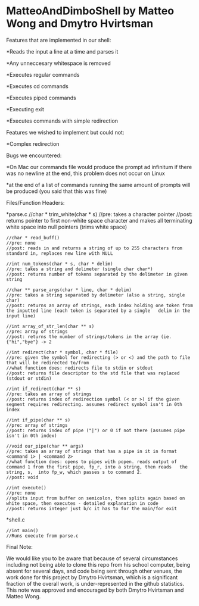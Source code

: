 # MatteoAndDimboShell by Matteo Wong and Dmytro Hvirtsman

Features that are implemented in our shell:

  *Reads the input a line at a time and parses it
  
  *Any unneccesary whitespace is removed
  
  *Executes regular commands
  
  *Executes cd commands
  
  *Executes piped commands
  
  *Executing exit
  
  *Executes commands with simple redirection
	
	
Features we wished to implement but could not:

  *Complex redirection
	
	
	
Bugs we encountered:



  *On Mac our commands file would produce the prompt ad infinitum if there was no newline at the end, this problem does not occur on Linux
  
  *at the end of a list of commands running the same amount of prompts will be produced (you said that this was fine)
  
  
Files/Function Headers:

  *parse.c
  	//char * trim_white(char * s)
  	//pre: takes a character pointer
  	//post: returns pointer to first non-white space character and makes all terminating white space into null pointers (trims white  space)

  	//char * read_buff()
  	//pre: none
  	//post: reads in and returns a string of up to 255 characters from standard in, replaces new line with NULL

  	//int num_tokens(char * s, char * delim)
  	//pre: takes a string and delimeter (single char char*)
  	//post: returns number of tokens separated by the delimeter in given string

  	//char ** parse_args(char * line, char * delim)
  	//pre: takes a string separated by delimeter (also a string, single char)
  	//post: returns an array of strings, each index holding one token from the inputted line (each token is separated by a single   delim in the input line)
  
  	//int array_of_str_len(char ** s)
  	//pre: array of strings
  	//post: returns the number of strings/tokens in the array (ie. {"hi","bye"} -> 2
  
  	//int redirect(char * symbol, char * file)
  	//pre: given the symbol for redirecting (> or <) and the path to file that will be redirected to/from
  	//what function does: redirects file to stdin or stdout
  	//post: returns file descriptor to the std file that was replaced (stdout or stdin)
  
  	//int if_redirect(char ** s)
  	//pre: takes an array of strings
  	//post: returns index of redirection symbol (< or >) if the given segment requires redirecting. assumes redirect symbol isn't in 0th index
  
  	//int if_pipe(char ** s)
  	//pre: array of strings
  	//post: returns index of pipe ("|") or 0 if not there (assumes pipe isn't in 0th index)
  
  	//void our_pipe(char ** args)
  	//pre: takes an array of strings that has a pipe in it in format <command 1> | <command 2>
  	//what function does: opens to pipes with popen. reads output of command 1 from the first pipe, fp_r, into a string, then reads   the string, s,  into fp_w, which passes s to command 2. 
  	//post: void
  
  	//int execute()
  	//pre: none
  	//splits input from buffer on semicolon, then splits again based on white space, then executes - detailed explanation in code
  	//post: returns integer just b/c it has to for the main/for exit
  
  *shell.c
  
  	//int main()
  	//Runs execute from parse.c
  
Final Note:

  We would like you to be aware that because of several circumstances including not being able to clone this repo from his school computer, being absent for several days, and code being sent through other venues, the work done for this project by Dmytro Hvirtsman, which is a significant fraction of the overall work, is under-represented in the github statistics. This note was approved and encouraged by both Dmytro Hvirtsman and Matteo Wong.
  

